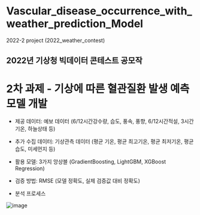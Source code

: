 # Vascular_disease_occurrence_with_weather_prediction_Model
2022-2 project (2022_weather_contest)

## 2022년 기상청 빅데이터 콘테스트 공모작
# 2차 과제 - 기상에 따른 혈관질환 발생 예측 모델 개발

- 제공 데이터: 예보 데이터 (6/12시간강수량, 습도, 풍속, 풍향, 6/12시간적설, 3시간기온, 하늘상태 등)
- 추가 수집 데이터: 기상관측 데이터 (평균 기온, 평균 최고기온, 평균 최저기온, 평균 습도, 미세먼지 등)
- 활용 모델: 3가지 앙상블 (GradientBoosting, LightGBM, XGBoost Regression)
- 검증 방법: RMSE (모델 정확도, 실제 검증값 대비 정확도)

- 분석 프로세스

![image](https://user-images.githubusercontent.com/100951015/183670389-ba629654-ab8f-4826-92ac-b679679e54ec.png)
